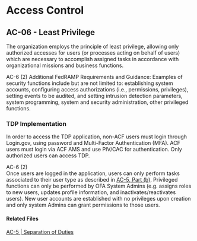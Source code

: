 # Access Control
## AC-06 - Least Privilege

The organization employs the principle of least privilege, allowing only authorized accesses for users (or processes acting on behalf of users) which are necessary to accomplish assigned tasks in accordance with organizational missions and business functions.

AC-6 (2) Additional FedRAMP Requirements and Guidance: Examples of security functions include but are not limited to: establishing system accounts, configuring access authorizations (i.e., permissions, privileges), setting events to be audited, and setting intrusion detection parameters, system programming, system and security administration, other privileged functions.

### TDP Implementation

In order to access the TDP application, non-ACF users must login through Login.gov, using password and Multi-Factor Authentication (MFA). ACF users must login via ACF AMS and use PIV/CAC for authentication. Only authorized users can access TDP.  

AC-6 (2)  
Once users are logged in the application, users can only perform tasks associated to their user type as described in [AC-5, Part (b)](docs/controls/access_control/ac-05.md).  Privileged functions can only be performed by OFA System Admins (e.g. assigns roles to new users, updates profile information, and inactivates/reactivates users).  New user accounts are established with no privileges upon creation and only system Admins can grant permissions to those users.

#### Related Files
[AC-5 | Separation of Duties](docs/controls/access_control/ac-05.md)
